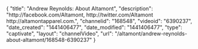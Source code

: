 {
    "title": "Andrew Reynolds: About Altamont",
    "description": "http:\/\/facebook.com\/Altamont, http:\/\/twitter.com\/Altamont http:\/\/altamontapparel.com.",
    "channelid": "168548",
    "videoid": "6390237",
    "date_created": "1441406477",
    "date_modified": "1441406477",
    "type": "captivate",
    "layout": "channelVideo",
    "url": "\/altamont\/andrew-reynolds-about-altamont\/168548-6390237"
}